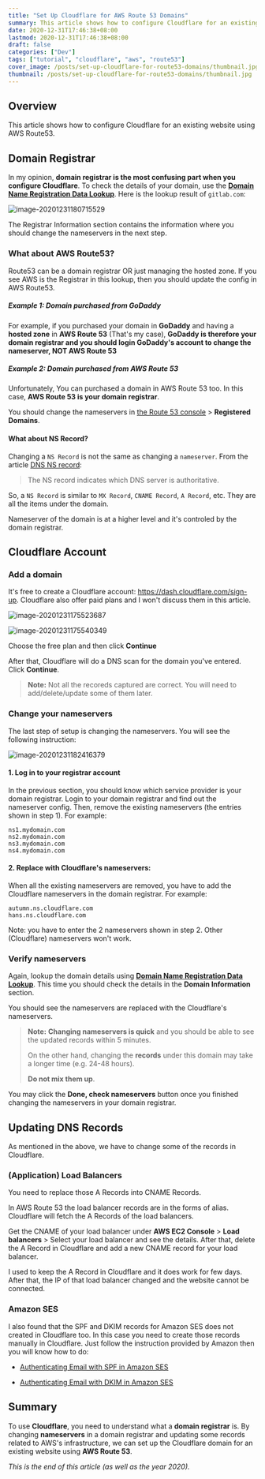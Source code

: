 ```yaml
---
title: "Set Up Cloudflare for AWS Route 53 Domains"
summary: This article shows how to configure Cloudflare for an existing website using AWS Route 53.
date: 2020-12-31T17:46:38+08:00
lastmod: 2020-12-31T17:46:38+08:00
draft: false
categories: ["Dev"]
tags: ["tutorial", "cloudflare", "aws", "route53"]
cover_image: /posts/set-up-cloudflare-for-route53-domains/thumbnail.jpg
thumbnail: /posts/set-up-cloudflare-for-route53-domains/thumbnail.jpg
---
```




## Overview

This article shows how to configure Cloudflare for an existing website using AWS Route53.






## Domain Registrar

In my opinion, **domain registrar is the most confusing part when you configure Cloudflare**. To check the details of your domain, use the [**Domain Name Registration Data Lookup**](https://lookup.icann.org/lookup). Here is the lookup result of `gitlab.com`:

![image-20201231180715529](./img/image-20201231180715529.png)

The Registrar Information section contains the information where you should change the nameservers in the next step.

### What about AWS Route53?

Route53 can be a domain registrar OR just managing the hosted zone. If you see AWS is the Registrar in this lookup, then you should update the config in AWS Route53.

##### Example 1: Domain purchased from GoDaddy

For example, if you purchased your domain in **GoDaddy** and having a **hosted zone** in **AWS Route 53** (That's my case), **GoDaddy is therefore your domain registrar and you should login GoDaddy's account to change the nameserver, NOT AWS Route 53** 

##### Example 2: Domain purchased from AWS Route 53

Unfortunately, You can purchased a domain in AWS Route 53 too. In this case, **AWS Route 53 is your domain registrar**.

You should change the nameservers in [the Route 53 console](https://console.aws.amazon.com/route53/) > **Registered Domains**.

#### What about NS Record?

Changing a `NS Record` is not the same as changing a `nameserver`. From the article [DNS NS record](https://www.cloudflare.com/learning/dns/dns-records/dns-ns-record/):

> The NS record indicates which DNS server is authoritative.

So, a `NS Record` is similar to `MX Record`, `CNAME Record`, `A Record`, etc. They are all the items under the domain.

Nameserver of the domain is at a higher level and it's controled by the domain registrar.

## Cloudflare Account

### Add a domain

It's free to create a Cloudflare account: https://dash.cloudflare.com/sign-up. Cloudflare also offer paid plans and I won't discuss them in this article.

![image-20201231175523687](./img/image-20201231175523687.png)

![image-20201231175540349](./img/image-20201231175540349.png)

Choose the free plan and then click **Continue**

After that, Cloudflare will do a DNS scan for the domain you've entered. Click **Continue**.

> **Note:** Not all the recoreds captured are correct. You will need to add/delete/update some of them later.

### Change your nameservers

The last step of setup is changing the nameservers. You will see the following instruction:

![image-20201231182416379](./img/image-20201231182416379.png)

#### 1. Log in to your registrar account

In the previous section, you should know which service provider is your domain registrar. Login to your domain registrar and find out the nameserver config. Then, remove the existing nameservers (the entries shown in step 1). For example:

```
ns1.mydomain.com
ns2.mydomain.com
ns3.mydomain.com
ns4.mydomain.com
```

#### 2. Replace with Cloudflare's nameservers:

When all the existing nameservers are removed, you have to add the Cloudflare nameservers in the domain registrar. For example:

```
autumn.ns.cloudflare.com
hans.ns.cloudflare.com
```

Note: you have to enter the 2 nameservers shown in step 2. Other (Cloudflare) nameservers won't work.

### Verify nameservers

Again, lookup the domain details using  [**Domain Name Registration Data Lookup**](https://lookup.icann.org/lookup). This time you should check the details in the **Domain Information** section.

You should see the nameservers are replaced with the Cloudflare's nameservers.

> **Note:** **Changing nameservers is quick** and you should be able to see the updated records within 5 minutes. 
>
> On the other hand, changing the **records** under this domain may take a longer time (e.g. 24-48 hours). 
>
> **Do not mix them up**.

You may click the **Done, check nameservers** button once you finished changing the nameservers in your domain registrar.

## Updating DNS Records

As mentioned in the above, we have to change some of the records in Cloudflare.

### (Application) Load Balancers

You need to replace those A Records into CNAME Records.

In AWS Route 53 the load balancer records are in the forms of alias. Cloudflare will fetch the A Records of the load balancers.

Get the CNAME of your load balancer under **AWS EC2 Console** > **Load balancers** > Select your load balancer and see the details. After that, delete the A Record in Cloudflare and add a new CNAME record for your load balancer.

I used to keep the A Record in Cloudflare and it does work for few days. After that, the IP of that load balancer changed and the website cannot be connected.

### Amazon SES

I also found that the SPF and DKIM records for Amazon SES does not created in Cloudflare too. In this case you need to create those records manually in Cloudflare. Just follow the instruction provided by Amazon then you will know how to do:

- [Authenticating Email with SPF in Amazon SES](https://docs.aws.amazon.com/ses/latest/DeveloperGuide/send-email-authentication-spf.html)

- [Authenticating Email with DKIM in Amazon SES](https://docs.aws.amazon.com/ses/latest/DeveloperGuide/send-email-authentication-dkim.html)

## Summary

To use **Cloudflare**, you need to understand what a **domain registrar** is. By changing **nameservers** in a domain registrar and updating some records related to AWS's infrastructure, we can set up the Cloudflare domain for an existing website using **AWS Route 53**.

*This is the end of this article (as well as the year 2020).*